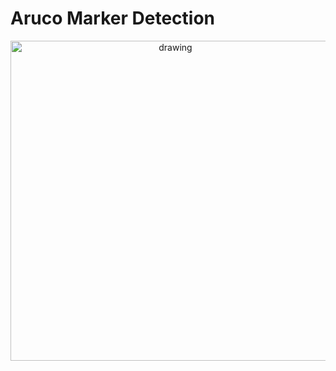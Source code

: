 # Aruco Marker Detection
<p align="center">
<img src="./media/aruco_marker_detection_cam.gif" alt="drawing" width="512"/>
</p>